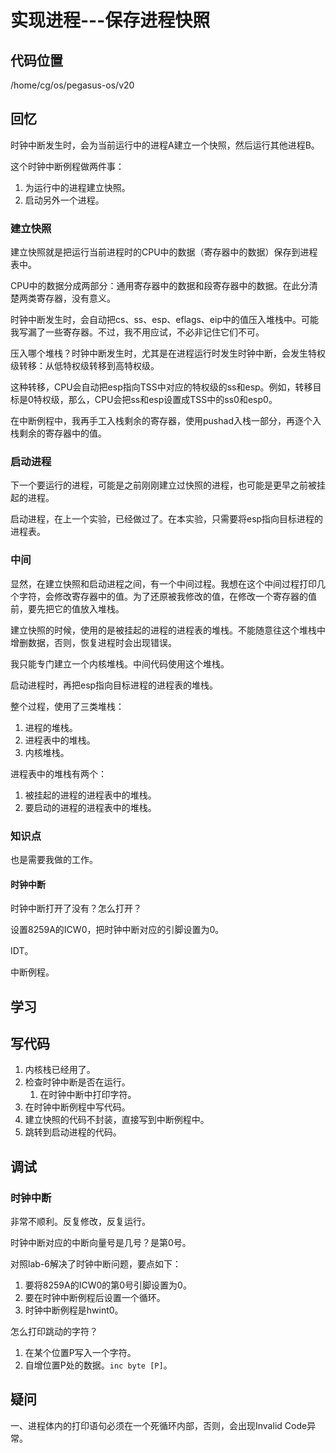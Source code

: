 # 实现进程---保存进程快照

## 代码位置

/home/cg/os/pegasus-os/v20

## 回忆

时钟中断发生时，会为当前运行中的进程A建立一个快照，然后运行其他进程B。

这个时钟中断例程做两件事：

1. 为运行中的进程建立快照。
2. 启动另外一个进程。

### 建立快照

建立快照就是把运行当前进程时的CPU中的数据（寄存器中的数据）保存到进程表中。

CPU中的数据分成两部分：通用寄存器中的数据和段寄存器中的数据。在此分清楚两类寄存器，没有意义。

时钟中断发生时，会自动把cs、ss、esp、eflags、eip中的值压入堆栈中。可能我写漏了一些寄存器。不过，我不用应试，不必非记住它们不可。

压入哪个堆栈？时钟中断发生时，尤其是在进程运行时发生时钟中断，会发生特权级转移：从低特权级转移到高特权级。

这种转移，CPU会自动把esp指向TSS中对应的特权级的ss和esp。例如，转移目标是0特权级，那么，CPU会把ss和esp设置成TSS中的ss0和esp0。

在中断例程中，我再手工入栈剩余的寄存器，使用pushad入栈一部分，再逐个入栈剩余的寄存器中的值。

### 启动进程

下一个要运行的进程，可能是之前刚刚建立过快照的进程，也可能是更早之前被挂起的进程。

启动进程，在上一个实验，已经做过了。在本实验，只需要将esp指向目标进程的进程表。

### 中间

显然，在建立快照和启动进程之间，有一个中间过程。我想在这个中间过程打印几个字符，会修改寄存器中的值。为了还原被我修改的值，在修改一个寄存器的值前，要先把它的值放入堆栈。

建立快照的时候，使用的是被挂起的进程的进程表的堆栈。不能随意往这个堆栈中增删数据，否则，恢复进程时会出现错误。

我只能专门建立一个内核堆栈。中间代码使用这个堆栈。

启动进程时，再把esp指向目标进程的进程表的堆栈。

整个过程，使用了三类堆栈：

1. 进程的堆栈。
2. 进程表中的堆栈。
3. 内核堆栈。

进程表中的堆栈有两个：

1. 被挂起的进程的进程表中的堆栈。
2. 要启动的进程的进程表中的堆栈。

### 知识点

也是需要我做的工作。

#### 时钟中断

时钟中断打开了没有？怎么打开？

设置8259A的ICW0，把时钟中断对应的引脚设置为0。

IDT。

中断例程。

## 学习



## 写代码

1. 内核栈已经用了。
2. 检查时钟中断是否在运行。
   1. 在时钟中断中打印字符。
3. 在时钟中断例程中写代码。
4. 建立快照的代码不封装，直接写到中断例程中。
5. 跳转到启动进程的代码。

## 调试

### 时钟中断

非常不顺利。反复修改，反复运行。

时钟中断对应的中断向量号是几号？是第0号。

对照lab-6解决了时钟中断问题，要点如下：

1. 要将8259A的ICW0的第0号引脚设置为0。
2. 要在时钟中断例程后设置一个循环。
3. 时钟中断例程是hwint0。

怎么打印跳动的字符？

1. 在某个位置P写入一个字符。
2. 自增位置P处的数据。`inc byte [P]`。

## 疑问

一、进程体内的打印语句必须在一个死循环内部，否则，会出现Invalid Code异常。

